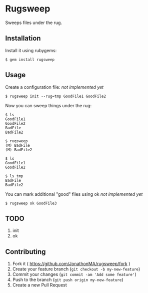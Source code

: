 # Rugsweep

Sweeps files under the rug.

## Installation

Install it using rubygems:

    $ gem install rugsweep

## Usage

Create a configuration file: *not implemented yet*

    $ rugsweep init --rug=tmp GoodFile1 GoodFile2

Now you can sweep things under the rug:

    $ ls
    GoodFile1
    GoodFile2
    BadFile
    BadFile2

    $ rugsweep
    (M) BadFile
    (M) BadFile2

    $ ls
    GoodFile1
    GoodFile2

    $ ls tmp
    BadFile
    BadFile2

You can mark additional "good" files using ok *not implemented yet*

    $ rugsweep ok GoodFile3

## TODO

1. init
2. ok

## Contributing

1. Fork it ( https://github.com/JonathonMA/rugsweep/fork )
2. Create your feature branch (`git checkout -b my-new-feature`)
3. Commit your changes (`git commit -am 'Add some feature'`)
4. Push to the branch (`git push origin my-new-feature`)
5. Create a new Pull Request

